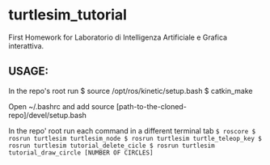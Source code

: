 turtlesim_tutorial
==================
First Homework for Laboratorio di Intelligenza Artificiale e Grafica interattiva.


USAGE:
------
In the repo's root run
$ source /opt/ros/kinetic/setup.bash
$ catkin_make

Open ~/.bashrc and add
source [path-to-the-cloned-repo]/devel/setup.bash

In the repo' root run each command in a different terminal tab
`$ roscore
$ rosrun turtlesim turtlesim_node
$ rosrun turtlesim turtle_teleop_key
$ rosrun turtlesim tutorial_delete_cicle
$ rosrun turtlesim tutorial_draw_circle [NUMBER OF CIRCLES]`

